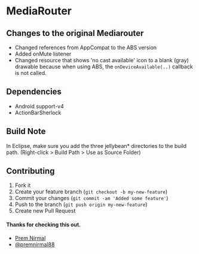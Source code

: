 # MediaRouter

## Changes to the original Mediarouter
- Changed references from AppCompat to the ABS version
- Added onMute listener
- Changed resource that shows 'no cast available' icon to a blank (gray) drawable because when using ABS, the `onDeviceAvailable(..)` callback is not called.

## Dependencies
- Android support-v4
- ActionBarSherlock

## Build Note
In Eclipse, make sure you add the three jellybean* directories to the build path. (Right-click > Build Path > Use as Source Folder)

## Contributing

1. Fork it
2. Create your feature branch (`git checkout -b my-new-feature`)
3. Commit your changes (`git commit -am 'Added some feature'`)
4. Push to the branch (`git push origin my-new-feature`)
5. Create new Pull Request

#### Thanks for checking this out.
- [Prem Nirmal](https://plus.google.com/u/0/+PremNirmal/posts)
- [@premnirmal88](https://twitter.com/premnirmal88)
